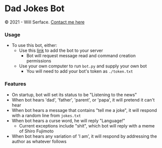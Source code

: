 # Dad Jokes Bot
© 2021 - Will Serface. [Contact me here](https://www.willserface.com/contact)

### Usage
 - To use this bot, either:
   - Use this [link](https://discord.com/oauth2/authorize?client_id=908798748493217843&permissions=2048&scope=bot%20applications.commands) to add the bot to your server
     - Bot will request message read and command creation permissions
   - Use your own computer to run `bot.py` and supply your own bot
     - You will need to add your bot's token as `./token.txt`

### Features
 - On startup, bot will set its status to be "Listening to the news"
 - When bot hears 'dad', 'father', 'parent', or 'papa', it will pretend it can't hear
 - When bot hears a message that contains "tell me a joke", it will respond with a random line from `jokes.txt`
 - When bot hears a curse word, he will reply "Language!"
   - Current exceptions include "shit", which bot will reply with a meme of Shiro Fujimoto
 - When bot hears any variation of 'I am', it will respond by addressing the author as whatever follows